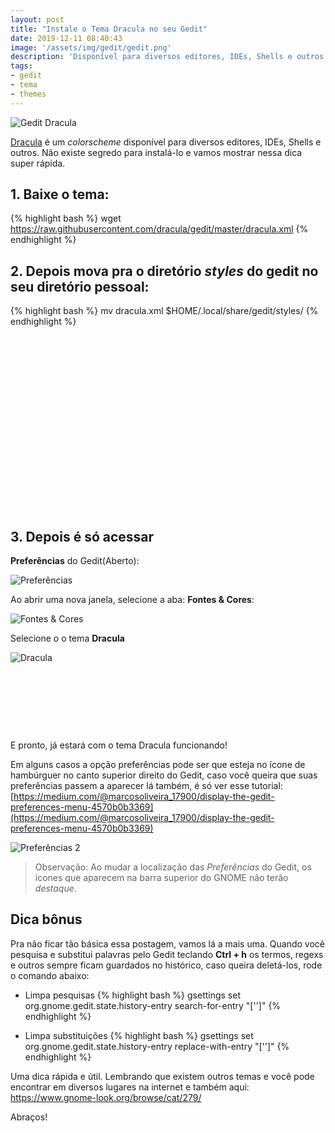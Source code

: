 ```yaml
---
layout: post
title: "Instale o Tema Dracula no seu Gedit"
date: 2019-12-11 08:40:43
image: '/assets/img/gedit/gedit.png'
description: 'Disponível para diversos editores, IDEs, Shells e outros.'
tags:
- gedit
- tema
- themes
---
```


![Gedit Dracula](/assets/img/gedit/gedit.png)

[Dracula](https://draculatheme.com/gedit/) é um *colorscheme* disponível para diversos editores, IDEs, Shells e outros. Não existe segredo para instalá-lo e vamos mostrar nessa dica super rápida.

## 1. Baixe o tema:
{% highlight bash %}
wget https://raw.githubusercontent.com/dracula/gedit/master/dracula.xml
{% endhighlight %}

## 2. Depois mova pra o diretório *styles* do gedit no seu diretório pessoal:
{% highlight bash %}
mv dracula.xml $HOME/.local/share/gedit/styles/
{% endhighlight %}

<!-- QUADRADO -->
<script async src="//pagead2.googlesyndication.com/pagead/js/adsbygoogle.js"></script>
<ins class="adsbygoogle"
style="display:inline-block;width:336px;height:280px"
data-ad-client="ca-pub-2838251107855362"
data-ad-slot="5351066970"></ins>
<script>
(adsbygoogle = window.adsbygoogle || []).push({});
</script>

## 3. Depois é só acessar

**Preferências** do Gedit(Aberto):

![Preferências](/assets/img/gedit/preferencias.png)

Ao abrir uma nova janela, selecione a aba: **Fontes & Cores**:

![Fontes & Cores](/assets/img/gedit/fontes-e-cores.png)

Selecione o o tema **Dracula**

![Dracula](/assets/img/gedit/dracula-theme.png)

<!-- MINI ANÚNCIO -->
<script async src="//pagead2.googlesyndication.com/pagead/js/adsbygoogle.js"></script>
<!-- Games Root -->
<ins class="adsbygoogle"
style="display:inline-block;width:730px;height:95px"
data-ad-client="ca-pub-2838251107855362"
data-ad-slot="5351066970"></ins>
<script>
(adsbygoogle = window.adsbygoogle || []).push({});
</script>

E pronto, já estará com o tema Dracula funcionando!

Em alguns casos a opção preferências pode ser que esteja no ícone de hambúrguer no canto superior direito do Gedit, caso você queira que suas preferências passem a aparecer lá também, é só ver esse tutorial: [https://medium.com/@marcosoliveira_17900/display-the-gedit-preferences-menu-4570b0b3369](https://medium.com/@marcosoliveira_17900/display-the-gedit-preferences-menu-4570b0b3369)

![Preferências 2](/assets/img/gedit/preferencias-right.png)

> Observação: Ao mudar a localização das *Preferências* do Gedit, os ícones que aparecem na barra superior do GNOME não terão *destaque*.

## Dica bônus
Pra não ficar tão básica essa postagem, vamos lá a mais uma. Quando você pesquisa e substitui palavras pelo Gedit teclando **Ctrl + h** os termos, regexs e outros sempre ficam guardados no histórico, caso queira deletá-los, rode o comando abaixo:

+ Limpa pesquisas
{% highlight bash %}
gsettings set org.gnome.gedit.state.history-entry search-for-entry "['']"
{% endhighlight %}

+ Limpa substituições
{% highlight bash %}
gsettings set org.gnome.gedit.state.history-entry replace-with-entry "['']"
{% endhighlight %}


Uma dica rápida e útil. Lembrando que existem outros temas e você pode encontrar em diversos lugares na internet e também aqui: <https://www.gnome-look.org/browse/cat/279/>

Abraços!
